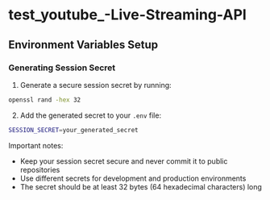 # test_youtube_-Live-Streaming-API

## Environment Variables Setup

### Generating Session Secret

1. Generate a secure session secret by running:

```bash
openssl rand -hex 32
```

2. Add the generated secret to your `.env` file:

```bash
SESSION_SECRET=your_generated_secret
```

Important notes:
- Keep your session secret secure and never commit it to public repositories
- Use different secrets for development and production environments
- The secret should be at least 32 bytes (64 hexadecimal characters) long
